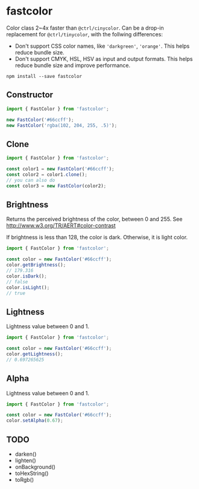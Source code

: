 # fastcolor

Color class 2~4x faster than `@ctrl/cinycolor`. Can be a drop-in replacement for `@ctrl/tinycolor`, with the follwing differences:

- Don't support CSS color names, like `'darkgreen'`, `'orange'`. This helps reduce bundle size.
- Don't support CMYK, HSL, HSV as input and output formats. This helps reduce bundle size and improve performance.

```
npm install --save fastcolor
```

## Constructor

```js
import { FastColor } from 'fastcolor';

new FastColor('#66ccff');
new FastColor('rgba(102, 204, 255, .5)');
```

## Clone

```js
import { FastColor } from 'fastcolor';

const color1 = new FastColor('#66ccff');
const color2 = color1.clone();
// you can also do
const color3 = new FastColor(color2);
```

## Brightness

Returns the perceived brightness of the color, between 0 and 255. See http://www.w3.org/TR/AERT#color-contrast

If brightness is less than 128, the color is dark. Otherwise, it is light color.

```js
import { FastColor } from 'fastcolor';

const color = new FastColor('#66ccff');
color.getBrightness();
// 179.316
color.isDark();
// false
color.isLight();
// true
```

## Lightness

Lightness value between 0 and 1.

```js
import { FastColor } from 'fastcolor';

const color = new FastColor('#66ccff');
color.getLightness();
// 0.697265625
```

## Alpha

Lightness value between 0 and 1.

```js
import { FastColor } from 'fastcolor';

const color = new FastColor('#66ccff');
color.setAlpha(0.67);
```

## TODO

- darken()
- lighten()
- onBackground()
- toHexString()
- toRgb()
